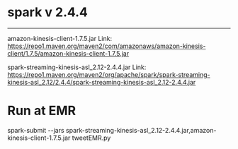 # spark v 2.4.4
-------------------------

amazon-kinesis-client-1.7.5.jar
Link: https://repo1.maven.org/maven2/com/amazonaws/amazon-kinesis-client/1.7.5/amazon-kinesis-client-1.7.5.jar

spark-streaming-kinesis-asl_2.12-2.4.4.jar
Link: https://repo1.maven.org/maven2/org/apache/spark/spark-streaming-kinesis-asl_2.12/2.4.4/spark-streaming-kinesis-asl_2.12-2.4.4.jar

# Run at EMR

spark-submit --jars spark-streaming-kinesis-asl_2.12-2.4.4.jar,amazon-kinesis-client-1.7.5.jar tweetEMR.py
